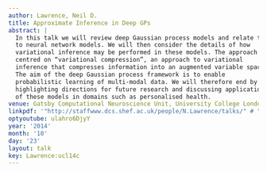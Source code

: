 ```yaml
---
author: Lawrence, Neil D.
title: Approximate Inference in Deep GPs
abstract: |
  In this talk we will review deep Gaussian process models and relate them
  to neural network models. We will then consider the details of how
  variational inference may be performed in these models. The approach is
  centred on “variational compression”, an approach to variational
  inference that compresses information into an augmented variable space.
  The aim of the deep Gaussian process framework is to enable
  probabilistic learning of multi-modal data. We will therefore end by
  highlighting directions for future research and discussing application
  of these models in domains such as personalised health.
venue: Gatsby Computational Neuroscience Unit, University College London, U.K.
linkpdf: '"http://staffwww.dcs.shef.ac.uk/people/N.Lawrence/talks/" # "deepgp_ucl14b.pdf"'
optyoutube: ulahro6DjyY
year: '2014'
month: '10'
day: '23'
layout: talk
key: Lawrence:ucl14c
---
```

